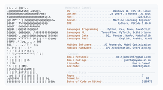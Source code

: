 <picture>
  <source srcset="https://raw.githubusercontent.com/mmazinjameel/mmazinjameel/main/dark_mode.svg?v=1745669804" media="(prefers-color-scheme: dark)">
  <img src="https://raw.githubusercontent.com/mmazinjameel/mmazinjameel/main/light_mode.svg?v=1745669804">
</picture>
